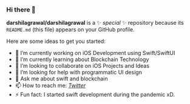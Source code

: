 ### Hi there 👋

**darshilagrawal/darshilagrawal** is a ✨ _special_ ✨ repository because its `README.md` (this file) appears on your GitHub profile.

Here are some ideas to get you started:

- 🔭 I’m currently working on iOS Development using Swift/SwiftUI
- 🌱 I’m currently learning about Blockchain Technology 
- 👯 I’m looking to collaborate on iOS Projects and Ideas
- 🤔 I’m looking for help with programmatic UI design
- 💬 Ask me about swift and blockchain
- 📫 How to reach me: [*Twitter*](https://twitter.com/agrawal_darshil)
- ⚡ Fun fact: I started swift development during the pandemic xD.

